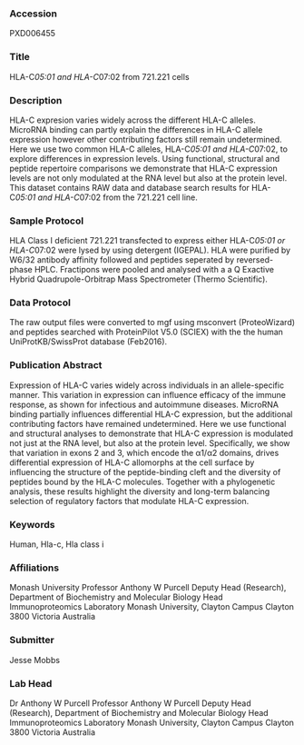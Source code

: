 ### Accession
PXD006455

### Title
HLA-C*05:01 and HLA-C*07:02 from 721.221 cells

### Description
HLA-C expresion varies widely across the different HLA-C alleles. MicroRNA binding can partly explain the differences in HLA-C allele expression however other contributing factors still remain undetermined. Here we use two common HLA-C alleles, HLA-C*05:01 and HLA-C*07:02, to explore differences in expression levels. Using functional, structural and peptide repertoire comparisons we demonstrate that HLA-C expression levels are not only modulated at the RNA level but also at the protein level. This dataset contains RAW data and database search results for HLA-C*05:01 and HLA-C*07:02 from the 721.221 cell line.

### Sample Protocol
HLA Class I deficient 721.221 transfected to express either HLA-C*05:01 or HLA-C*07:02 were lysed by using detergent (IGEPAL). HLA were purified by W6/32 antibody affinity followed and peptides seperated by reversed-phase HPLC. Fractipons were pooled and analysed with a a Q Exactive Hybrid Quadrupole-Orbitrap Mass Spectrometer (Thermo Scientific).

### Data Protocol
The raw output files were converted to mgf using msconvert (ProteoWizard) and peptides searched with ProteinPilot V5.0 (SCIEX) with the the human UniProtKB/SwissProt database (Feb2016).

### Publication Abstract
Expression of HLA-C varies widely across individuals in an allele-specific manner. This variation in expression can influence efficacy of the immune response, as shown for infectious and autoimmune diseases. MicroRNA binding partially influences differential HLA-C expression, but the additional contributing factors have remained undetermined. Here we use functional and structural analyses to demonstrate that HLA-C expression is modulated not just at the RNA level, but also at the protein level. Specifically, we show that variation in exons 2 and 3, which encode the &#x3b1;1/&#x3b1;2 domains, drives differential expression of HLA-C allomorphs at the cell surface by influencing the structure of the peptide-binding cleft and the diversity of peptides bound by the HLA-C molecules. Together with a phylogenetic analysis, these results highlight the diversity and long-term balancing selection of regulatory factors that modulate HLA-C expression.

### Keywords
Human, Hla-c, Hla class i

### Affiliations
Monash University
Professor Anthony W Purcell Deputy Head (Research), Department of Biochemistry and Molecular Biology Head Immunoproteomics Laboratory Monash University, Clayton Campus Clayton 3800 Victoria Australia

### Submitter
Jesse Mobbs

### Lab Head
Dr Anthony W Purcell
Professor Anthony W Purcell Deputy Head (Research), Department of Biochemistry and Molecular Biology Head Immunoproteomics Laboratory Monash University, Clayton Campus Clayton 3800 Victoria Australia


